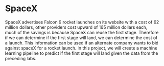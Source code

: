 # SpaceX

SpaceX advertises Falcon 9 rocket launches on its website with a cost of 62 million dollars, other providers cost upward of 165 million dollars each, much of the savings is because SpaceX can reuse the first stage. Therefore if we can determine if the first stage will land, we can determine the cost of a launch. This information can be used if an alternate company wants to bid against spaceX for a rocket launch. In this project, we will create a machine learning pipeline to predict if the first stage will land given the data from the preceding labs.
